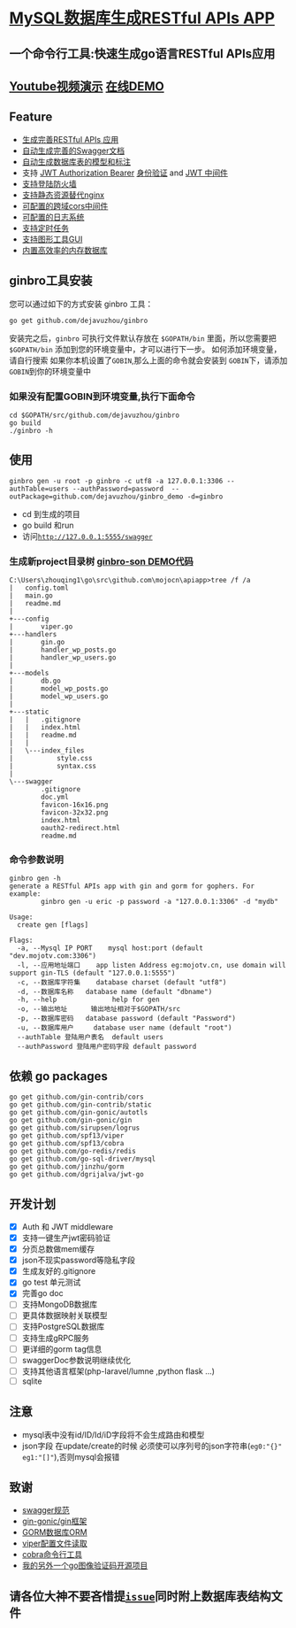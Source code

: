 # [MySQL数据库生成RESTful APIs APP](https://github.com/dejavuzhou/ginbro)
## 一个命令行工具:快速生成go语言RESTful APIs应用 
## [Youtube视频演示](https://www.youtube.com/watch?v=TvWQhNKfmCo&feature=youtu.be) [在线DEMO](http://ginbro.mojotv.cn/swagger/)
## Feature
- [生成完善RESTful APIs 应用](/boilerplate)
- [自动生成完善的Swagger文档](boilerplate/swagger)
- [自动生成数据库表的模型和标注](boilerplate/models)
- 支持 [JWT Authorization Bearer](boilerplate/handlers/middleware_jwt.go) [身份验证](boilerplate/handlers/handler_auth.go) and [JWT 中间件](boilerplate/models/jwt.go)
- [支持登陆防火墙](boilerplate/models/model_users.go)
- [支持静态资源替代nginx](boilerplate/static)
- [可配置的跨域cors中间件](boilerplate/handlers/gin_helper.go)
- [可配置的日志系统](tpl/config.toml)
- [支持定时任务](boilerplate/tasks)
- [支持图形工具GUI](gui)
- [内置高效率的内存数据库](https://github.com/dejavuzhou/ginbro/blob/master/boilerplate/models/db_memory.go)

## ginbro工具安装
您可以通过如下的方式安装 ginbro 工具：
```shell
go get github.com/dejavuzhou/ginbro
```
安装完之后，`ginbro` 可执行文件默认存放在 `$GOPATH/bin` 里面，所以您需要把 `$GOPATH/bin` 添加到您的环境变量中，才可以进行下一步。
如何添加环境变量，请自行搜索
如果你本机设置了`GOBIN`,那么上面的命令就会安装到 `GOBIN`下，请添加`GOBIN`到你的环境变量中

### 如果没有配置GOBIN到环境变量,执行下面命令
```shell
cd $GOPATH/src/github.com/dejavuzhou/ginbro
go build
./ginbro -h
```

## 使用
`ginbro gen -u root -p ginbro -c utf8 -a 127.0.0.1:3306 --authTable=users --authPassword=password  --outPackage=github.com/dejavuzhou/ginbro_demo -d=ginbro`
- cd 到生成的项目
- go build  和run
- 访问[`http://127.0.0.1:5555/swagger`](http://127.0.0.1:5555/swagger)

### 生成新project目录树 [ginbro-son DEMO代码](https://github.com/dejavuzhou/ginbro-son)
```shell
C:\Users\zhouqing1\go\src\github.com\mojocn\apiapp>tree /f /a
|   config.toml
|   main.go
|   readme.md
|
+---config
|       viper.go
+---handlers
|       gin.go
|       handler_wp_posts.go
|       handler_wp_users.go
|
+---models
|       db.go
|       model_wp_posts.go
|       model_wp_users.go
|
+---static
|   |   .gitignore
|   |   index.html
|   |   readme.md
|   |
|   \---index_files
|           style.css
|           syntax.css
|
\---swagger
        .gitignore
        doc.yml
        favicon-16x16.png
        favicon-32x32.png
        index.html
        oauth2-redirect.html
        readme.md

```
### 命令参数说明
```shell
ginbro gen -h
generate a RESTful APIs app with gin and gorm for gophers. For example:
        ginbro gen -u eric -p password -a "127.0.0.1:3306" -d "mydb"

Usage:
  create gen [flags]

Flags:
  -a, --Mysql IP PORT    mysql host:port (default "dev.mojotv.com:3306")
  -l, --应用地址端口    app listen Address eg:mojotv.cn, use domain will support gin-TLS (default "127.0.0.1:5555")
  -c, --数据库字符集    database charset (default "utf8")
  -d, --数据库名称   database name (default "dbname")
  -h, --help              help for gen
  -o, --输出地址      输出地址相对于$GOPATH/src
  -p, --数据库密码   database password (default "Password")
  -u, --数据库用户     database user name (default "root")
  --authTable 登陆用户表名  default users
  --authPassword 登陆用户密码字段 default password
```

## 依赖 go packages
```shell
go get github.com/gin-contrib/cors
go get github.com/gin-contrib/static
go get github.com/gin-gonic/autotls
go get github.com/gin-gonic/gin
go get github.com/sirupsen/logrus
go get github.com/spf13/viper
go get github.com/spf13/cobra
go get github.com/go-redis/redis
go get github.com/go-sql-driver/mysql
go get github.com/jinzhu/gorm
go get github.com/dgrijalva/jwt-go
```
## 开发计划
- [x] Auth 和 JWT middleware
- [x] 支持一键生产jwt密码验证
- [x] 分页总数做mem缓存
- [x] json不现实password等隐私字段
- [x] 生成友好的.gitignore
- [x] go test 单元测试
- [x] 完善go doc
- [ ] 支持MongoDB数据库
- [ ] 更具体数据映射关联模型
- [ ] 支持PostgreSQL数据库
- [ ] 支持生成gRPC服务
- [ ] 更详细的gorm tag信息
- [ ] swaggerDoc参数说明继续优化
- [ ] 支持其他语言框架(php-laravel/lumne ,python flask ...)
- [ ] sqlite

## 注意
- mysql表中没有id/ID/Id/iD字段将不会生成路由和模型
- json字段 在update/create的时候 必须使可以序列号的json字符串(`eg0:"{}" eg1:"[]"`),否则mysql会报错

## 致谢
- [swagger规范](https://swagger.io/specification/)
- [gin-gonic/gin框架](https://github.com/gin-gonic/gin)
- [GORM数据库ORM](http://gorm.io/)
- [viper配置文件读取](https://github.com/spf13/viper)
- [cobra命令行工具](https://github.com/spf13/cobra#getting-started)
- [我的另外一个go图像验证码开源项目](https://github.com/mojocn/base64Captcha)

## 请各位大神不要吝惜提[`issue`](https://github.com/dejavuzhou/ginbro/issues)同时附上数据库表结构文件